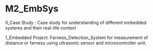 # M2_EmbSys
0_Case Study :
Case study for understanding of different embedded systems and their real-life context

1_Embedded Project:
Farness_Detection_System for measurement of distance or farness using ultrasonic sensor and microcontroller unit.
